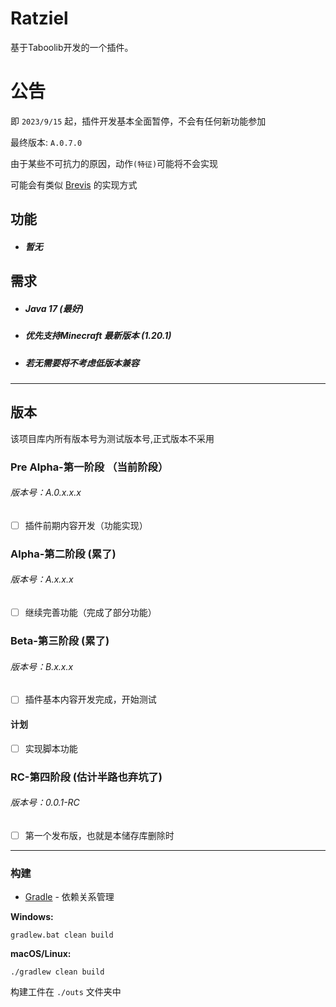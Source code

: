 # Ratziel

基于Taboolib开发的一个插件。

# 公告

即 `2023/9/15` 起，插件开发基本全面暂停，不会有任何新功能参加

最终版本: `A.0.7.0`

由于某些不可抗力的原因，动作`(特征)`可能将不会实现

可能会有类似 [Brevis](https://brevis.trixey.cc/) 的实现方式

## 功能

- <h5>暂无</h5>

## 需求

- <h5>Java 17 (最好)</h5>

- <h5>优先支持Minecraft 最新版本 (1.20.1)</h5>

- <h5>若无需要将不考虑低版本兼容</h5>

***

## 版本

该项目库内所有版本号为测试版本号,正式版本不采用

### Pre Alpha-第一阶段 （当前阶段）

<h6>版本号：A.0.x.x.x</h6>

- [ ] 插件前期内容开发（功能实现）

### Alpha-第二阶段 (累了)

<h6>版本号：A.x.x.x</h6>

- [ ] 继续完善功能（完成了部分功能）

### Beta-第三阶段 (累了)

<h6>版本号：B.x.x.x</h6>

- [ ] 插件基本内容开发完成，开始测试

#### 计划

- [ ] 实现脚本功能

### RC-第四阶段 (估计半路也弃坑了)

<h6>版本号：0.0.1-RC</h6>

- [ ] 第一个发布版，也就是本储存库删除时

***

### 构建

* [Gradle](https://gradle.org/) - 依赖关系管理

**Windows:**

    gradlew.bat clean build

**macOS/Linux:**

    ./gradlew clean build

构建工件在 `./outs` 文件夹中
